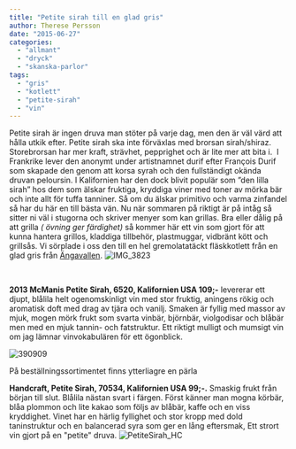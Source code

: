 ```yaml
---
title: "Petite sirah till en glad gris"
author: Therese Persson
date: "2015-06-27"
categories: 
  - "allmant"
  - "dryck"
  - "skanska-parlor"
tags: 
  - "gris"
  - "kotlett"
  - "petite-sirah"
  - "vin"
---
```


Petite sirah är ingen druva man stöter på varje dag, men den är väl värd att hålla utkik efter. Petite sirah ska inte förväxlas med brorsan sirah/shiraz. Storebrorsan har mer kraft, strävhet, pepprighet och är lite mer att bita i.  I Frankrike lever den anonymt under artistnamnet durif efter François Durif som skapade den genom att korsa syrah och den fullständigt okända druvan peloursin. I Kalifornien har den dock blivit populär som ”den lilla sirah” hos dem som älskar fruktiga, kryddiga viner med toner av mörka bär och inte allt för tuffa tanniner. Så om du älskar primitivo och varma zinfandel så har du här en till bästa vän. Nu när sommaren på riktigt är på intåg så sitter ni väl i stugorna och skriver menyer som kan grillas. Bra eller dålig på att grilla _( övning ger färdighet)_ så kommer här ett vin som gjort för att kunna hantera grillos, kladdiga tillbehör, plastmuggar, vidbränt kött och grillsås. Vi sörplade i oss den till en hel gremolatatäckt fläskkotlett från en glad gris från [Ängavallen](https://angavallen.se/).
![IMG_3823](/static/img/IMG_3823-1020x1360.jpg)

 

**2013 McManis Petite Sirah, 6520, Kalifornien USA 109;-** levererar ett djupt, blålila helt ogenomskinligt vin med stor fruktig, aningens rökig och aromatisk doft med drag av tjära och vanilj. Smaken är fyllig med massor av mjuk, mogen mörk frukt som svarta vinbär, björnbär, violgodisar och blåbär men med en mjuk tannin- och fatstruktur. Ett riktigt mulligt och mumsigt vin om jag lämnar vinvokabulären för ett ögonblick.

![390909](/static/img/390909.jpg)

På beställningssortimentet finns ytterliagre en pärla

**Handcraft, Petite Sirah, 70534, Kalifornien USA 99;-.** Smaskig frukt från början till slut. Blålila nästan svart i färgen. Först känner man mogna körbär,  blåa plommon och lite kakao som följs av blåbär, kaffe och en viss kryddighet. Vinet har en härlig fyllighet och stor kropp med dold taninstruktur och en balancerad syra som ger en lång eftersmak, Ett strort vin gjort på en "petite" druva.
![PetiteSirah_HC](/static/img/1433810568418.png "PetiteSirah_HC")
